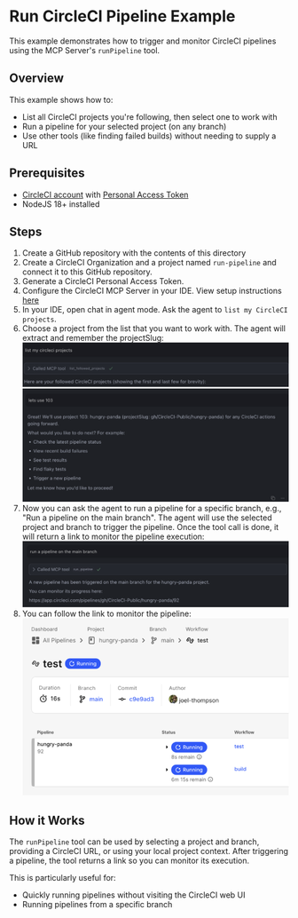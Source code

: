 # Run CircleCI Pipeline Example

This example demonstrates how to trigger and monitor CircleCI pipelines using the MCP Server's `runPipeline` tool.

## Overview

This example shows how to:

- List all CircleCI projects you're following, then select one to work with
- Run a pipeline for your selected project (on any branch)
- Use other tools (like finding failed builds) without needing to supply a URL

## Prerequisites

- [CircleCI account](https://circleci.com/signup/) with [Personal Access Token](https://circleci.com/docs/managing-api-tokens/)
- NodeJS 18+ installed

## Steps

1. Create a GitHub repository with the contents of this directory
2. Create a CircleCI Organization and a project named `run-pipeline` and connect it to this GitHub repository.
3. Generate a CircleCI Personal Access Token.
4. Configure the CircleCI MCP Server in your IDE. View setup instructions [here](https://github.com/circleci-public/mcp-server-circleci/?tab=readme-ov-file#installation)
5. In your IDE, open chat in agent mode. Ask the agent to `list my CircleCI projects`.
6. Choose a project from the list that you want to work with. The agent will extract and remember the projectSlug:
   ![list projects](images/list-projects.png)
   ![choose project](images/choose-project.png)
7. Now you can ask the agent to run a pipeline for a specific branch, e.g., "Run a pipeline on the main branch". The agent will use the selected project and branch to trigger the pipeline. Once the tool call is done, it will return a link to monitor the pipeline execution:
   ![run pipeline tool call](images/run-pipeline-tool-call.png)
8.  You can follow the link to monitor the pipeline:
   ![running pipeline](images/running-pipeline.png)

## How it Works

The `runPipeline` tool can be used by selecting a project and branch, providing a CircleCI URL, or using your local project context. After triggering a pipeline, the tool returns a link so you can monitor its execution.

This is particularly useful for:

- Quickly running pipelines without visiting the CircleCI web UI
- Running pipelines from a specific branch
